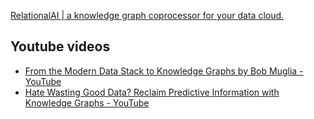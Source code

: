 [RelationalAI | a knowledge graph coprocessor for your data cloud.](https://relational.ai/)

## Youtube videos

- [From the Modern Data Stack to Knowledge Graphs by Bob Muglia - YouTube](https://www.youtube.com/watch?v=Smbr-SW-fuQ)
- [Hate Wasting Good Data? Reclaim Predictive Information with Knowledge Graphs - YouTube](https://www.youtube.com/watch?v=MctRbs_r69I)